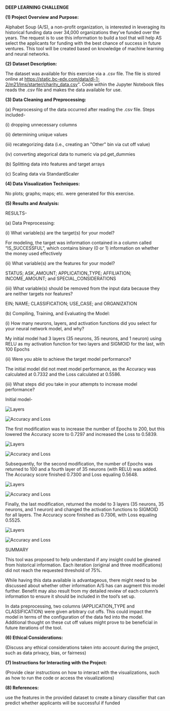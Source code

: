 **DEEP LEARNING CHALLENGE**


**(1) Project Overview and Purpose:**


Alphabet Soup (A/S), a non-profit organization, is interested in leveraging its historical funding data over 34,000 organizations they’ve funded over the years. The request is to use this information to build a tool that will help AS select the applicants for funding with the best chance of success in future ventures. This tool will be created based on knowledge of machine learning and neural networks.


**(2) Dataset Description:**

The dataset was available for this exercise via a .csv file. The file is stored online at https://static.bc-edx.com/data/dl-1-2/m21/lms/starter/charity_data.csv". Code within the Jupyter Notebook files reads the .csv file and makes the data available for use.


**(3) Data Cleaning and Preprocessing:**


(a) Preprocessing of the data occurred after reading the .csv file. Steps included-


(i) dropping unnecessary columns


(ii) determining unique values


(iii) recategorizing data (i.e., creating an "Other" bin via cut off value)


(iv) converting ategorical data to numeric via pd.get_dummies


(b) Splitting data into features and target arrays


(c) Scaling data via StandardScaler


**(4) Data Visualization Techniques:**

No plots; graphs; maps; etc. were generated for this exercise.


**(5) Results and Analysis:**


RESULTS-


(a) Data Preprocessing:


(i) What variable(s) are the target(s) for your model?

For modeling, the target was information contained in a column called “IS_SUCCESSFUL”, which contains binary (0 or 1) information on whether the money used effectively


(ii) What variable(s) are the features for your model?

STATUS; ASK_AMOUNT; APPLICATION_TYPE; AFFILIATION; INCOME_AMOUNT; and SPECIAL_CONSIDERATIONS


(iii) What variable(s) should be removed from the input data because they are neither targets nor features?

EIN; NAME; CLASSIFICATION; USE_CASE; and ORGANIZATION


(b) Compiling, Training, and Evaluating the Model:


(i) How many neurons, layers, and activation functions did you select for your neural network model, and why?

My initial model had 3 layers (35 neurons, 35 neurons, and 1 neuron) using RELU 
as my activation function for two layers and SIGMOID for the last, with 100 Epochs


(ii) Were you able to achieve the target model performance?

The initial model did not meet model performance, as the Accuracy was calculated at 0.7332 and the Loss calculated at 0.5586.


(iii) What steps did you take in your attempts to increase model performance?


Initial model-

![Layers](/Output/original_layers.png)


![Accuracy and Loss](/Output/original_accuracy_loss.png)


The first modification was to increase the number of Epochs to 200, but this lowered the Accuracy score to 0.7297 and increased the Loss to 0.5839.

![Layers](/Output/mod1_layers.png)


![Accuracy and Loss](/Output/mod1_accuracy_loss.png)


Subsequently, for the second modification, the number of Epochs was returned to 100 and a fourth layer of 35 neurons (with RELU) was added. The Accuracy score finished 0.7300 and Loss equaling 0.5648.

![Layers](/Output/mod2_layers.png)


![Accuracy and Loss](/Output/mod2_accuracy_loss.png)


Finally, the last modification, returned the model to 3 layers (35 neurons, 35 neurons, and 1 neuron) and changed the activation functions to SIGMOID for all layers. The Accuracy score finished as 0.7306, with Loss equaling 0.5525.


![Layers](/Output/mod3_layers.png)


![Accuracy and Loss](/Output/mod3_accuracy_loss.png)


SUMMARY


This tool was proposed to help understand if any insight could be gleaned from historical information. Each iteration (original and three modifications) did not reach the requested threshold of 75%. 

While having this data available is advantageous, there might need to be discussed about whether other information A/S has can augment this model further. Benefit may also result from my detailed review of each column’s information to ensure it should be included in the tool’s set up.

In data preprocessing, two columns (APPLICATION_TYPE and CLASSIFICATION) were given arbitrary cut offs. This could impact the model in terms of the configuration of the data fed into the model. Additional thought on these cut off values might prove to be beneficial in future iterations of the tool.


**(6) Ethical Considerations:**

(Discuss any ethical considerations taken into account during the project, such as data privacy, bias, or fairness)


**(7) Instructions for Interacting with the Project:**

(Provide clear instructions on how to interact with the visualizations, such as how to run the code or access the visualizations)


**(8) References:**

use the features in the provided dataset to create a binary classifier that can predict whether applicants will be successful if funded 
